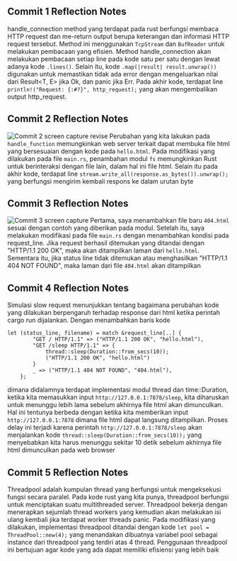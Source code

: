 ## Commit 1 Reflection Notes
handle_connection method yang terdapat pada rust berfungsi membaca HTTP request dan me-return output berupa keterangan dan informasi HTTP request tersebut. Method ini menggunakan 
```TcpStream``` dan ```BufReader``` untuk melakukan pembacaan yang efisien. Method handle_connection akan melakukan pembacaan setiap line pada kode satu per satu dengan lewat adanya kode ```.lines()```. Selain itu, kode ```.map(|result| result.unwrap())``` digunakan untuk memastikan tidak ada error dengan mengeluarkan nilai dari Result<T, E> jika Ok, dan panic jika Err. Pada akhir kode, terdapat line ```println!("Request: {:#?}", http_request);``` yang akan mengembalikan output
http_request. 

## Commit 2 Reflection Notes
![Commit 2 screen capture revise](rust_good_revise.jpg)
Perubahan yang kita lakukan pada ```handle_function``` memungkinkan web server terkait dapat membuka file html yang bersesuaian dengan kode pada ```hello.html```. Pada modifikasi yang dilakukan pada file ```main.rs```, penambahan modul ```fs``` memungkinkan Rust untuk berinteraksi dengan file lain, dalam hal ini file html. Selain itu pada akhir kode, terdapat line ```stream.write_all(response.as_bytes()).unwrap();``` yang berfungsi mengirim kembali respons ke dalam urutan byte

## Commit 3 Reflection Notes
![Commit 3 screen capture](rust_404.jpg)
Pertama, saya menambahkan file baru ```404.html``` sesuai dengan contoh yang diberikan pada modul. Setelah itu, saya melakukan modifikasi pada file ```main.rs``` dengan menambahkan kondisi pada request_line. Jika request berhasil ditemukan yang ditandai dengan "HTTP/1.1 200 OK", maka akan ditampilkan laman dari ```hello.html```. Sementara itu, jika status line tidak ditemukan atau menghasilkan "HTTP/1.1 404 NOT FOUND", maka laman dari file ```404.html``` akan ditampilkan

## Commit 4 Reflection Notes
Simulasi slow request menunjukkan tentang bagaimana perubahan kode yang dilakukan berpengaruh terhadap response dari html ketika perintah cargo run dijalankan. Dengan menambahkan baris kode 
```
let (status_line, filename) = match &request_line[..] {
        "GET / HTTP/1.1" => ("HTTP/1.1 200 OK", "hello.html"),
        "GET /sleep HTTP/1.1" => {
            thread::sleep(Duration::from_secs(10));
            ("HTTP/1.1 200 OK", "hello.html")
        }
        _ => ("HTTP/1.1 404 NOT FOUND", "404.html"),
    };
```
dimana didalamnya terdapat implementasi modul thread dan time::Duration, ketika kita memasukkan input ```http://127.0.0.1:7878/sleep```, kita diharuskan untuk menunggu lebih lama sebelum akhirnya file html akan dimunculkan. Hal ini tentunya berbeda dengan ketika kita memberikan input ```http://127.0.0.1:7878``` dimana file html dapat langsung ditampilkan. Proses delay ini terjadi karena perintah ```http://127.0.0.1:7878/sleep``` akan menjalankan kode ```thread::sleep(Duration::from_secs(10));``` yang menyebabkan kita harus menunggu sekitar 10 detik sebelum akhirnya file html dimunculkan pada web browser

## Commit 5 Reflection Notes
Threadpool adalah kumpulan thread yang berfungsi untuk mengeksekusi fungsi secara paralel. Pada kode rust yang kita punya, threadpool berfungsi untuk menciptakan suatu multithreaded server. Threadpool bekerja dengan menerapkan sejumlah thread workers yang kemudian akan melakukan isi ulang kembali jika terdapat worker threads panic. Pada modifikasi yang dilakukan, implementasi threadpool ditandai dengan kode ```let pool = ThreadPool::new(4);``` yang menandakan dibuatnya variabel pool sebagai instance dari threadpool yang terdiri atas 4 thread. Penggunaan threadpool ini bertujuan agar kode yang ada dapat memiliki efisiensi yang lebih baik
